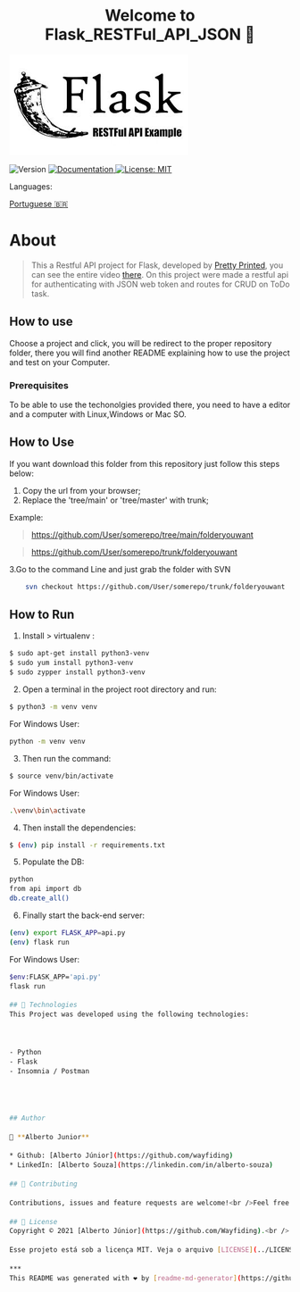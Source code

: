 <h1 align="center">Welcome to Flask_RESTFul_API_JSON 👋</h1>

![home](./images/cover.jpg)

<p>
  <img alt="Version" src="https://img.shields.io/badge/version-Adding Readme -blue.svg?cacheSeconds=2592000" />
  <a href="On Test" target="_blank">
    <img alt="Documentation" src="https://img.shields.io/badge/documentation-yes-brightgreen.svg" />
  </a>
  <a href="<img alt=&#34;GitHub&#34; src=&#34;https://img.shields.io/github/license/wayfiding/ROCKETSEAT?color=MIT&logo=MIT&logoColor=MIT&#34;>" target="_blank">
    <img alt="License: MIT" src="https://img.shields.io/badge/License-MIT-yellow.svg" />
  </a>
</p>

</div>

<div>
Languages:

[Portuguese :brazil:](README-ptbr.md)

</div>
</div>

# About
> This a Restful API project for Flask, developed by [Pretty Printed](https://prettyprinted.com/), you can see the entire video [there](https://www.youtube.com/watch?v=WxGBoY5iNXY&ab_channel=PrettyPrinted). On this project were made a restful api for authenticating with JSON web token and routes for CRUD on  ToDo task.

## How to use

Choose a project and click, you will be redirect to the proper repository folder, there you will find another README explaining how to use the project and test on your Computer.

### **Prerequisites**
To be able to use the techonolgies provided there, you need to have a editor and a computer with Linux,Windows or Mac SO. 


## How to Use
If you want download this folder from this repository just follow this steps below:


1. Copy the url from your browser;
2. Replace the 'tree/main' or 'tree/master' with trunk;

Example: 
> https://github.com/User/somerepo/tree/main/folderyouwant
 
> https://github.com/User/somerepo/trunk/folderyouwant 

3.Go to the command Line and just grab the folder with SVN

```sh
    svn checkout https://github.com/User/somerepo/trunk/folderyouwant 
```

## How to Run
1. Install > virtualenv :


```sh
$ sudo apt-get install python3-venv
$ sudo yum install python3-venv
$ sudo zypper install python3-venv
```

2. Open a terminal in the project root directory and run:

```sh
$ python3 -m venv venv
```
For Windows User:
```sh
python -m venv venv
```
3. Then run the command:

```sh
$ source venv/bin/activate
```
For Windows User:
```sh
.\venv\bin\activate
```

4. Then install the dependencies:

```sh
$ (env) pip install -r requirements.txt
```
5. Populate the DB: 
```sh
python
from api import db
db.create_all()
```

6. Finally start the back-end server:
   
```sh
(env) export FLASK_APP=api.py
(env) flask run
```
For Windows User:
```sh
$env:FLASK_APP='api.py'
flask run

## 🚀 Technologies
This Project was developed using the following technologies:



- Python
- Flask
- Insomnia / Postman




## Author

👤 **Alberto Junior**

* Github: [Alberto Júnior](https://github.com/wayfiding)
* LinkedIn: [Alberto Souza](https://linkedin.com/in/alberto-souza)
  
## 🤝 Contributing

Contributions, issues and feature requests are welcome!<br />Feel free to check [issues page](Teste). 

## 📝 License
Copyright © 2021 [Alberto Júnior](https://github.com/Wayfiding).<br />

Esse projeto está sob a licença MIT. Veja o arquivo [LICENSE](../LICENSE) para mais detalhes.

***
This README was generated with ❤️ by [readme-md-generator](https://github.com/kefranabg/readme-md-generator) and Alberto
